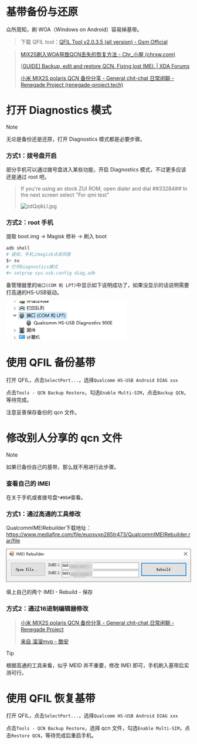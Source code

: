 # 基带备份与还原

众所周知，刷 WOA（Windows on Android）容易掉基带。

> 下载 QFIL tool：[QFIL Tool v2.0.3.5 (all version) - Gsm Official](https://www.gsmofficial.com/qfil-tool/)

> [MIX2S刷入WOA导致QCN丢失的恢复方法 - Chr_小屋 (chrxw.com)](https://blog.chrxw.com/archives/2021/09/26/1616.html)
>
> [[GUIDE\] Backup, edit and restore QCN. Fixing lost IMEI. | XDA Forums](https://xdaforums.com/t/guide-backup-edit-and-restore-qcn-fixing-lost-imei.4101611/)
>
> [小米 MIX2S polaris QCN 备份分享 - General chit-chat 日常闲聊 - Renegade Project (renegade-project.tech)](https://forum.renegade-project.tech/t/mix2s-polaris-qcn/1268)

# 打开 Diagnostics 模式

> [!NOTE]
>
> 无论是备份还是还原，打开 Diagnostics 模式都是必要步骤。

### 方式1：拨号盘开启

部分手机可以通过拨号盘进入某些功能，开启 Diagnostics 模式，不过更多应该还是通过 root 吧。

> If you're using an stock ZUI ROM, open dialer and dial *#*#33284#*#*
> In the next screen select "For qmi test"
>
> ![zdQqikLl.jpg](assets/proxy.phpimage=https%3A%2F%2Fi.imgur.com%2FzdQqikLl.jpeg)

### 方式2：root 手机

提取 boot.img → Magisk 修补 → 刷入 boot

```bash
adb shell
# 提权，手机上magisk点击同意
$> su
# 打开Diagnostics模式
#> setprop sys.usb.config diag,adb
```

备管理器里的`端口(COM 和 LPT)`中显示如下说明成功了，如果没显示的话说明需要打高通的HS-USB驱动。

![设备管理器](assets/1508615702.png)





# 使用 QFIL 备份基带

打开 QFIL，点击`SelectPort...`，选择`Qualcomm HS-USB Android DIAG xxx`

点击`Tools - QCN Backup Restore`，勾选`Enable Multi-SIM`，点击`Backup QCN`，等待完成。

注意妥善保存备份的 qcn 文件。

# 修改别人分享的 qcn 文件

> [!NOTE]
>
> 如果已备份自己的基带，那么就不用进行此步骤。

### 查看自己的 IMEI

在关于手机或者拨号盘`*#06#`查看。

### 方式1：通过高通的工具修改

QualcommIMEIRebuilder下载地址：https://www.mediafire.com/file/euosvxp285tr473/QualcommIMEIRebuilder.rar/file

![image-20250905134604553](assets/image-20250905134604553.png)

填上自己的两个 IMEI - Rebuild - 保存

### 方式2：通过16进制编辑器修改

> [小米 MIX2S polaris QCN 备份分享 - General chit-chat 日常闲聊 - Renegade Project](https://forum.renegade-project.tech/t/mix2s-polaris-qcn/1268/3)
>
> [来自 溜溜mvp - 酷安](https://www.coolapk.com/feed/7600508?shareKey=NmQ5OWU5N2FjNzIwNjFjODgwNWY~&shareUid=1034989&shareFrom=com.coolapk.market_11.4.6)

> [!TIP]
>
> 根据高通的工具来看，似乎 MEID 并不重要，修改 IMEI 即可，手机刷入基带后实测可行。

# 使用 QFIL 恢复基带

打开 QFIL，点击`SelectPort...`，选择`Qualcomm HS-USB Android DIAG xxx`

点击`Tools - QCN Backup Restore`，选择 qcn 文件，勾选`Enable Multi-SIM`，点击`Restore QCN`，等待完成后重启手机。
